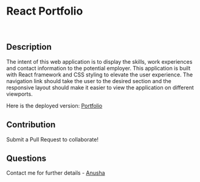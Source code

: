 
<h1>React Portfolio </h1>

<br>

## Description
 The intent of this web application is to display the skills, work experiences and contact information to the potential employer. This application is built with React framework and CSS styling to elevate the user experience. The navigation link should take the user to the desired section and the responsive layout should make it easier to view the application on different viewports. 

Here is the deployed version: [Portfolio](https://anushaselvan.github.io/React-Portfolio/)


## Contribution
   Submit a Pull Request to collaborate!

## Questions
  Contact me for further details -  [Anusha](https://github.com/anushaselvan)
